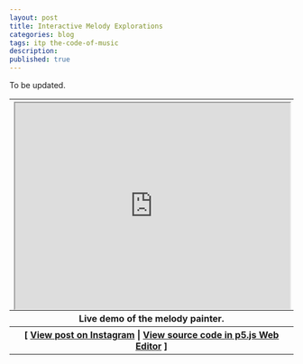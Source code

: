 ```yaml
---
layout: post
title: Interactive Melody Explorations
categories: blog
tags: itp the-code-of-music
description: 
published: true
---
```


To be updated.

<table style="width: 100%;">
  <thead><tr><th>
    <div style="width: 100%; padding-top: 75%; position: relative;">
      <iframe style="position: absolute; width: 100%; height: 100%; left: 0; top: 0;" src="https://editor.p5js.org/jackbdu/full/owQNVYo14"></iframe>
    </div>
  </th></tr></thead>
  <tbody>
  <tr><th>
  Live demo of the melody painter.
  </th></tr>
  <tr><th>
    [ <a href="https://www.instagram.com/p/C4MgX5ZMMHS/">View post on Instagram</a> | <a href="https://editor.p5js.org/jackbdu/sketches/owQNVYo14">View source code in p5.js Web Editor</a> ]
  </th></tr>
  </tbody>
</table>

